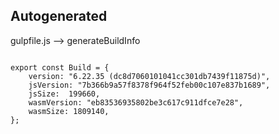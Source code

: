 



Autogenerated
-------------








gulpfile.js --> generateBuildInfo


  

```

export const Build = {
    version: "6.22.35 (dc8d7060101041cc301db7439f11875d)",
    jsVersion: "7b366b9a57f8378f964f52feb00c107e837b1689",
    jsSize:  199660,
    wasmVersion: "eb83536935802be3c617c911dfce7e28",
    wasmSize: 1809140,
};


```




